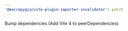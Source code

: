 ```yaml
---
'@macropygia/vite-plugin-importer-invalidator': patch
---
```


Bump dependencies (Add Vite 4 to peerDependencies)
